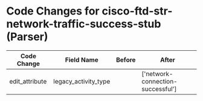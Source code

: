 # Code Changes for cisco-ftd-str-network-traffic-success-stub (Parser)

| Code Change | Field Name | Before | After |
|-------------|------------|--------|-------|
| edit_attribute | legacy_activity_type |  | ['network-connection-successful'] |